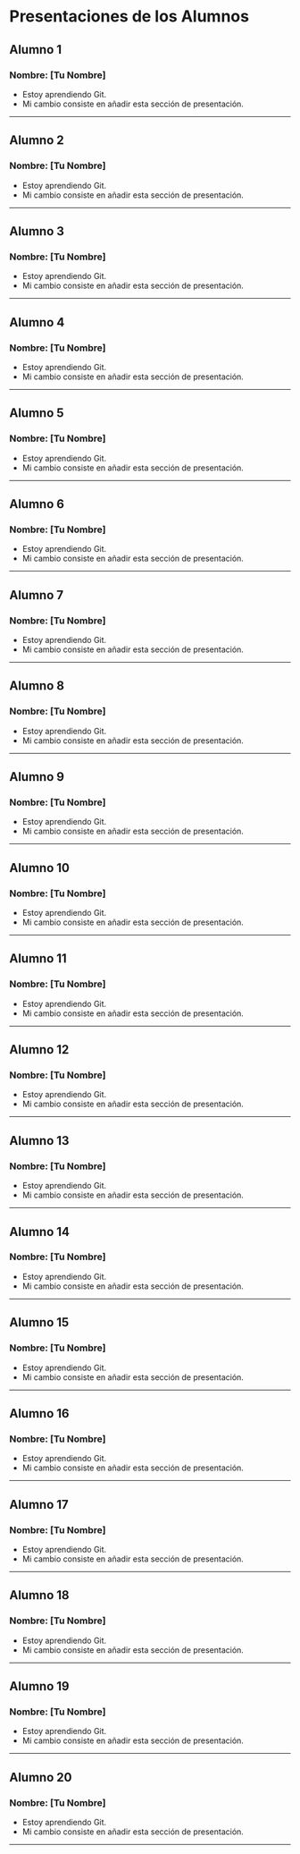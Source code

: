 # Presentaciones de los Alumnos

## Alumno 1

### Nombre: [Tu Nombre]

- Estoy aprendiendo Git.
- Mi cambio consiste en añadir esta sección de presentación.

---

## Alumno 2

### Nombre: [Tu Nombre]

- Estoy aprendiendo Git.
- Mi cambio consiste en añadir esta sección de presentación.

---

## Alumno 3

### Nombre: [Tu Nombre]

- Estoy aprendiendo Git.
- Mi cambio consiste en añadir esta sección de presentación.

---

## Alumno 4

### Nombre: [Tu Nombre]

- Estoy aprendiendo Git.
- Mi cambio consiste en añadir esta sección de presentación.

---

## Alumno 5

### Nombre: [Tu Nombre]

- Estoy aprendiendo Git.
- Mi cambio consiste en añadir esta sección de presentación.

---

## Alumno 6

### Nombre: [Tu Nombre]

- Estoy aprendiendo Git.
- Mi cambio consiste en añadir esta sección de presentación.

---

## Alumno 7

### Nombre: [Tu Nombre]

- Estoy aprendiendo Git.
- Mi cambio consiste en añadir esta sección de presentación.

---

## Alumno 8

### Nombre: [Tu Nombre]

- Estoy aprendiendo Git.
- Mi cambio consiste en añadir esta sección de presentación.

---

## Alumno 9

### Nombre: [Tu Nombre]

- Estoy aprendiendo Git.
- Mi cambio consiste en añadir esta sección de presentación.

---

## Alumno 10

### Nombre: [Tu Nombre]

- Estoy aprendiendo Git.
- Mi cambio consiste en añadir esta sección de presentación.

---

## Alumno 11

### Nombre: [Tu Nombre]

- Estoy aprendiendo Git.
- Mi cambio consiste en añadir esta sección de presentación.

---

## Alumno 12

### Nombre: [Tu Nombre]

- Estoy aprendiendo Git.
- Mi cambio consiste en añadir esta sección de presentación.

---

## Alumno 13

### Nombre: [Tu Nombre]

- Estoy aprendiendo Git.
- Mi cambio consiste en añadir esta sección de presentación.

---

## Alumno 14

### Nombre: [Tu Nombre]

- Estoy aprendiendo Git.
- Mi cambio consiste en añadir esta sección de presentación.

---

## Alumno 15

### Nombre: [Tu Nombre]

- Estoy aprendiendo Git.
- Mi cambio consiste en añadir esta sección de presentación.

---

## Alumno 16

### Nombre: [Tu Nombre]

- Estoy aprendiendo Git.
- Mi cambio consiste en añadir esta sección de presentación.

---

## Alumno 17

### Nombre: [Tu Nombre]

- Estoy aprendiendo Git.
- Mi cambio consiste en añadir esta sección de presentación.

---

## Alumno 18

### Nombre: [Tu Nombre]

- Estoy aprendiendo Git.
- Mi cambio consiste en añadir esta sección de presentación.

---

## Alumno 19

### Nombre: [Tu Nombre]

- Estoy aprendiendo Git.
- Mi cambio consiste en añadir esta sección de presentación.

---

## Alumno 20

### Nombre: [Tu Nombre]

- Estoy aprendiendo Git.
- Mi cambio consiste en añadir esta sección de presentación.

---
